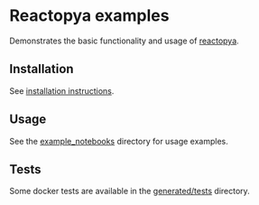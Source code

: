 # Reactopya examples

Demonstrates the basic functionality and usage of [reactopya](https://github.com/flatironinstitute/reactopya).

## Installation

See [installation instructions](generated/docs/install.md).

## Usage

See the [example_notebooks](example_notebooks) directory for usage examples.

## Tests

Some docker tests are available in the [generated/tests](generated/tests) directory.